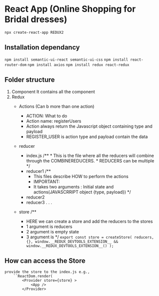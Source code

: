 # React App (Online Shopping for Bridal dresses)

`npx create-react-app REDUX2`

## Installation dependancy
`npm install semantic-ui-react semantic-ui-css`
`npm install react-router-dom`
`npm install axios`
`npm install redux react-redux`

## Folder structure
1. Component 
    It contains all the component
2. Redux
    - Actions (Can b more than one action)
        * ACTION: What to do 
        * Action name: registerUsers
        * Action always return the Javascript object containing type and payload
        * REGISTER_USER is action type and payload contain the data
    - reducer
        * index.js
                /**
                * This is the file where all the reducers will combine through the COMBINEREDUCERS. 
                * REDUCERS can be multiple
                */
        * reducer1 
            /**
            * This files describe HOW to perform the actions
            * IMPORTANT:
            *  It takes two arguments : Initial state and actions(JAVASCRRIPT object {type, payload})
            */
        * reducer2
        * reducer3
              .
              .
              .

    - store
                /**
        * HERE we can create a store and add the reducers to the stores
        * 1 argument is reducers 
        * 2 argument is empty state
        * 3 argument is 
        */
        `export const store = createStore( reducers,{},
    window.__REDUX_DEVTOOLS_EXTENSION__ && window.__REDUX_DEVTOOLS_EXTENSION__() );`

## How can access the Store 
    provide the store to the index.js e.g., 
        ``ReactDom.render( 
            <Provider store={store} >
                <App />
            </Provider>


